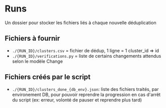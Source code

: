 # Runs

Un dossier pour stocker les fichiers liés à chaque nouvelle déduplication

## Fichiers à fournir
 - `./{RUN_ID}/clusters.csv` = fichier de dédup,
    1 ligne = 1 cluster_id => id
 - `./{RUN_ID}/verifications.py` = liste de certains changements
    attendus selon le modèle Change

## Fichiers créés par le script
- `./{RUN_ID}/clusters_done_{db_env}.json`: liste des fichiers traités,
    par environement DB, pour pouvoir reprendre la progression en cas
    d'arrêt du script (ex: erreur, volonté de pauser et reprendre plus tard)